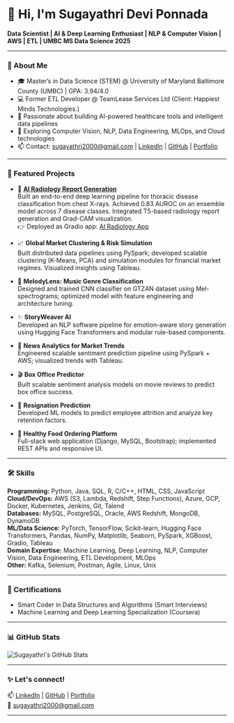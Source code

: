 # 👋 Hi, I'm Sugayathri Devi Ponnada

**Data Scientist | AI & Deep Learning Enthusiast | NLP & Computer Vision | AWS | ETL | UMBC MS Data Science 2025**

---

### 🌟 About Me

- 🎓 Master’s in Data Science (STEM) @ University of Maryland Baltimore County (UMBC) | GPA: 3.94/4.0  
- 💻 Former ETL Developer @ TeamLease Services Ltd (Client: Happiest Minds Technologies.)  
- 🩻 Passionate about building AI-powered healthcare tools and intelligent data pipelines  
- 🚀 Exploring Computer Vision, NLP, Data Engineering, MLOps, and Cloud technologies  
- 📫 Contact: sugayathri2000@gmail.com | [LinkedIn](https://www.linkedin.com/in/sugayathri-devi-ponnada/) | [GitHub](https://github.com/sugayathriponnada) | [Portfolio](https://github.com/sugayathriponnada/portfolio)

---

### 🚀 Featured Projects

- 🩻 [**AI Radiology Report Generation**](https://github.com/Sugayathri/DS606_TeamF_Ponnada_Annreddy_Bode_AI-RADIOLOGY_P3Final)  
  Built an end-to-end deep learning pipeline for thoracic disease classification from chest X-rays. Achieved 0.83 AUROC on an ensemble model across 7 disease classes. Integrated T5-based radiology report generation and Grad-CAM visualization.  
  👉 Deployed as Gradio app: [AI Radiology App](https://huggingface.co/spaces/Sugayathri/ai_radiology)


- 📈 **Global Market Clustering & Risk Simulation**  
  Built distributed data pipelines using PySpark; developed scalable clustering (K-Means, PCA) and simulation modules for financial market regimes. Visualized insights using Tableau.

- 🎵 **MelodyLens: Music Genre Classification**  
  Designed and trained CNN classifier on GTZAN dataset using Mel-spectrograms; optimized model with feature engineering and architecture tuning.

- ✨ **StoryWeaver AI**  
  Developed an NLP software pipeline for emotion-aware story generation using Hugging Face Transformers and modular rule-based components.

- 📰 **News Analytics for Market Trends**  
  Engineered scalable sentiment prediction pipeline using PySpark + AWS; visualized trends with Tableau.

- 🎬 **Box Office Predictor**  
  Built scalable sentiment analysis models on movie reviews to predict box office success.

- 🏢 **Resignation Prediction**  
  Developed ML models to predict employee attrition and analyze key retention factors.

- 🥗 **Healthy Food Ordering Platform**  
  Full-stack web application (Django, MySQL, Bootstrap); implemented REST APIs and responsive UI.

---

### 🛠️ Skills

**Programming:** Python, Java, SQL, R, C/C++, HTML, CSS, JavaScript  
**Cloud/DevOps:** AWS (S3, Lambda, Redshift, Step Functions), Azure, GCP, Docker, Kubernetes, Jenkins, Git, Talend  
**Databases:** MySQL, PostgreSQL, Oracle, AWS Redshift, MongoDB, DynamoDB  
**ML/Data Science:** PyTorch, TensorFlow, Scikit-learn, Hugging Face Transformers, Pandas, NumPy, Matplotlib, Seaborn, PySpark, XGBoost, Gradio, Tableau  
**Domain Expertise:** Machine Learning, Deep Learning, NLP, Computer Vision, Data Engineering, ETL Development, MLOps  
**Other:** Kafka, Selenium, Postman, Agile, Linux, Unix

---

### 📜 Certifications

- Smart Coder in Data Structures and Algorithms (Smart Interviews)  
- Machine Learning and Deep Learning Specialization (Coursera)

---

### 📊 GitHub Stats

![Sugayathri's GitHub Stats](https://github-readme-stats.vercel.app/api?username=sugayathriponnada&show_icons=true&theme=default)

---

### ✨ Let's connect!

📫 [LinkedIn](https://www.linkedin.com/in/sugayathri-devi-ponnada/) | [GitHub](https://github.com/sugayathriponnada) | [Portfolio](https://github.com/sugayathriponnada/portfolio)  
📧 sugayathri2000@gmail.com

---

